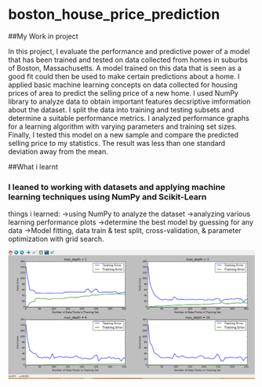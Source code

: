 # boston_house_price_prediction

##My Work in project

In this project, I evaluate the performance and predictive power of a model that has been trained and tested on data collected from homes in suburbs of Boston, Massachusetts. A model trained on this data that is seen as a good fit could then be used to make certain predictions about a home. I applied basic machine learning concepts on data collected for housing prices of area to predict the selling price of a new home. I used NumPy library to analyze data to obtain important features decsriptive imformation about the dataset. I split the data into training and testing subsets and determine a suitable performance metrics.  I analyzed performance graphs for a learning algorithm with varying parameters and training set sizes. Finally, I tested this model on a new sample and compare the predicted selling price to my statistics. The result was less than one standard deviation away from the mean.


##What i learnt

### I leaned to working with datasets and applying machine learning techniques using NumPy and Scikit-Learn
things i learned:
   ->using NumPy to analyze the dataset
   ->analyzing various learning performance plots
   ->determine the best model by guessing for any data
   ->Model fitting, data train & test split, cross-validation, & parameter optimization with grid search.
   
   ![Generator Screenshot](regressor_learning_performance.png)
   
   

